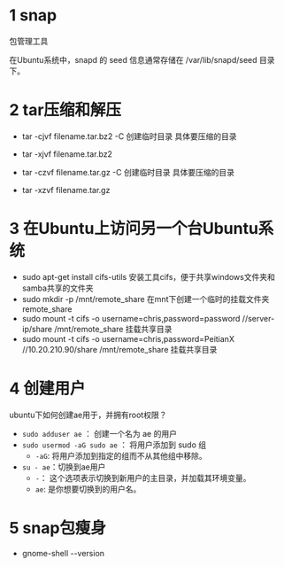 # 1 snap

包管理工具

在Ubuntu系统中，snapd 的 seed 信息通常存储在 /var/lib/snapd/seed 目录下。

# 2 tar压缩和解压

- tar -cjvf filename.tar.bz2 -C 创建临时目录 具体要压缩的目录
- tar -xjvf filename.tar.bz2

- tar -czvf filename.tar.gz -C 创建临时目录 具体要压缩的目录
- tar -xzvf filename.tar.gz


# 3 在Ubuntu上访问另一个台Ubuntu系统

- sudo apt-get install cifs-utils 安装工具cifs，便于共享windows文件夹和samba共享的文件夹
- sudo mkdir -p /mnt/remote_share 在mnt下创建一个临时的挂载文件夹remote_share
- sudo mount -t cifs -o username=chris,password=password //server-ip/share /mnt/remote_share 挂载共享目录
- sudo mount -t cifs -o username=chris,password=PeitianX //10.20.210.90/share /mnt/remote_share 挂载共享目录

# 4 创建用户

ubuntu下如何创建ae用于，并拥有root权限？

- `sudo adduser ae` ： 创建一个名为 ae 的用户
- `sudo usermod -aG sudo ae` ： 将用户添加到 sudo 组
  - `-aG`: 将用户添加到指定的组而不从其他组中移除。
- `su - ae`：切换到ae用户 
  - `-`： 这个选项表示切换到新用户的主目录，并加载其环境变量。
  - `ae`: 是你想要切换到的用户名。


# 5 snap包瘦身

- gnome-shell --version